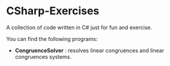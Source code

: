 # CSharp-Exercises
A collection of code written in C# just for fun and exercise.

You can find the following programs:

- **CongruenceSolver** : resolves linear congruences and linear congruences systems.